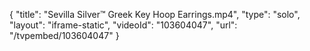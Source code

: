 {
    "title": "Sevilla Silver&trade; Greek Key Hoop Earrings.mp4",
    "type": "solo",
    "layout": "iframe-static",
    "videoId": "103604047",
    "url": "\/tvpembed\/103604047"
}